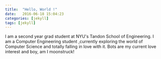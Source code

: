 ```yaml
---
title:  "Hello, World !"
date:   2016-06-18 15:04:23
categories: [jekyll]
tags: [jekyll]
---
```




I am a second year grad student at NYU's Tandon School of Engineering. I am a Computer Engineering student ,currently exploring the world of Computer Science and totally falling in love with it. Bots are my current love interest and boy, am I moonstruck!
